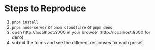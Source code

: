 # Steps to Reproduce
1. `pnpm install`
2. `pnpm node-server` or `pnpm cloudflare` or `pnpm deno`
3. open http://localhost:3000 in your browser (http://localhost:8000 for deno)
4. submit the forms and see the different responses for each preset